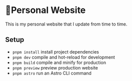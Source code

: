 # 🏡Personal Website

This is my personal website that I update from time to time.

## Setup

- `pnpm install` install project dependencies
- `pnpm dev` compile and hot-reload for development
- `pnpm build` compile and minify for production
- `pnpm preview` preview production website
- `pnpm astro` run an Astro CLI command
